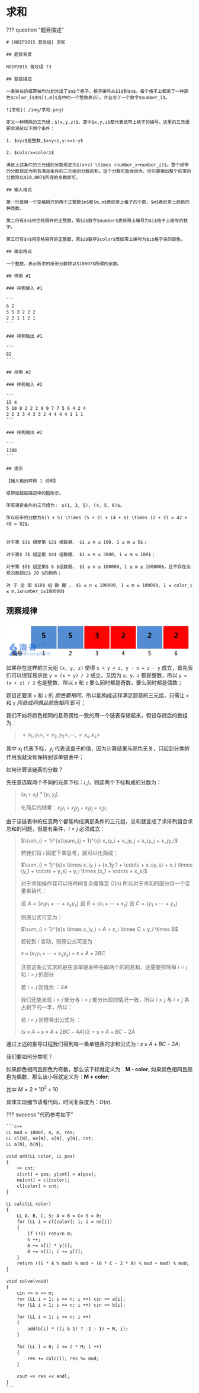 # 求和

??? question "题目描述"

    # [NOIP2015 普及组] 求和

    ## 题目背景

    NOIP2015 普及组 T3

    ## 题目描述

    一条狭长的纸带被均匀划分出了$n$个格子，格子编号从$1$到$n$。每个格子上都染了一种颜色$color_i$用$[1,m]$当中的一个整数表示），并且写了一个数字$number_i$。

    ![求和](./img/求和.png) 

    定义一种特殊的三元组：$(x,y,z)$，其中$x,y,z$都代表纸带上格子的编号，这里的三元组要求满足以下两个条件：

    1. $xyz$是整数,$x<y<z,y-x=z-y$

    2. $colorx=colorz$

    满足上述条件的三元组的分数规定为$(x+z) \times (number_x+number_z)$。整个纸带的分数规定为所有满足条件的三元组的分数的和。这个分数可能会很大，你只要输出整个纸带的分数除以$10,007$所得的余数即可。

    ## 输入格式

    第一行是用一个空格隔开的两个正整数$n$和$m,n$表纸带上格子的个数，$m$表纸带上颜色的种类数。

    第二行有$n$用空格隔开的正整数，第$i$数字$number$表纸带上编号为$i$格子上面写的数字。

    第三行有$n$用空格隔开的正整数，第$i$数字$color$表纸带上编号为$i$格子染的颜色。

    ## 输出格式

    一个整数，表示所求的纸带分数除以$10007$所得的余数。

    ## 样例 #1

    ### 样例输入 #1

    ```
    6 2
    5 5 3 2 2 2
    2 2 1 1 2 1
    ```

    ### 样例输出 #1

    ```
    82
    ```

    ## 样例 #2

    ### 样例输入 #2

    ```
    15 4
    5 10 8 2 2 2 9 9 7 7 5 6 4 2 4
    2 2 3 3 4 3 3 2 4 4 4 4 1 1 1
    ```

    ### 样例输出 #2

    ```
    1388
    ```

    ## 提示

    【输入输出样例 1 说明】

    纸带如题目描述中的图所示。

    所有满足条件的三元组为： $(1, 3, 5), (4, 5, 6)$。

    所以纸带的分数为$(1 + 5) \times (5 + 2) + (4 + 6) \times (2 + 2) = 42 + 40 = 82$。


    对于第 $1$ 组至第 $2$ 组数据， $1 ≤ n ≤ 100, 1 ≤ m ≤ 5$；

    对于第$ 3$ 组至第 $4$ 组数据， $1 ≤ n ≤ 3000, 1 ≤ m ≤ 100$；

    对于第 $5$ 组至第$ 6 $组数据， $1 ≤ n ≤ 100000, 1 ≤ m ≤ 100000$，且不存在出现次数超过$ 20 $的颜色；

    对 于 全 部 $10$ 组 数 据 ， $1 ≤ n ≤ 100000, 1 ≤ m ≤ 100000, 1 ≤ color_i ≤ m,1≤number_i≤100000$

## 观察规律

![求和](./img/求和.png) 

如果存在这样的三元组 `(x, y, z)` 使得 `x < y < z, y - x = z - y` 成立，首先我们可以很容易求出 `y = (x + y) / 2` 成立，又因为 `x、y、z` 都是整数，所以 `y = (x + z) / 2` 也是整数，所以 `x` 和 `z` 要么同时都是奇数，要么同时都是偶数；

题目还要求 `x` 和 `z` 的 *颜色要相同*，所以能构成这样满足题意的三元组，只需让 `x` 和 `y` *同奇或同偶且颜色相同* 即可；

我们不妨将颜色相同的且奇偶性一致的用一个链表存储起来，假设存储后的数组为：

> ${<x_1, y_1>, <x_2, y_2>, \cdots , <x_s, x_s>}$

其中 $x_i$ 代表下标，$y_i$ 代表该盒子的值，因为计算结果与颜色无关，只起到分类的作用我就没有保持到该单链表中；

如何计算该链表的分数？

先任意选取两个不同的元素下标：$i, j$，则这两个下标构成的分数为：

> $(x_i + x_j) * (y_i, y_j)$
>
> 化简后的结果：$x_iy_i + x_jy_j + x_iy_j + x_jy_i$

由于该链表中的任意两个都能构成满足条件的三元组，总和就变成了求排列组合求总和的问题，但是有条件，$i < j$ 必须成立：

> $\sum_{i = 1}^{s}\sum_{j = 1}^{s} x_iy_i + x_jy_j + x_iy_j + x_jy_i$
>
> 若我们将 $i$ 固定下来思考，就可以化简成：
>
> $\sum_{i = 1}^{s}s \times x_iy_i + (x_1y_1 + \cdots + x_sy_s) + x_i \times (y_1 + \cdots + y_s) + y_i \times (x_1 + \cdots + x_s)$
>
> 对于求和操作我可以将时间复杂度降至 $O(n)$ 所以对于求和的部分用一个变量来替代：
>
> 设 $A = (x_1y_1 + \cdots + x_sy_s)$
> 设 $B = (x_1 + \cdots + x_s)$
> 设 $C = (y_1 + \cdots + y_s)$
>
> 则原公式可变为：
>
> $\sum_{i = 1}^{s}s \times x_iy_i + A + x_i \times C + y_i \times B$
>
> 若轮到 $i$ 变动，则原公式可变为：
>
> $s \times (x_1y_1 + \cdots + x_sy_s) + s \times A + 2BC$
>
> 注意这条公式求的是在该单链表中任取两个的的总和，还需要排除掉 $i = j$ 和 $i > j$ 的部分
>
> 若 $i = j$ 则值为 ：$4A$
>
> 我们还能发现 $i > j$ 部分与 $i < j$ 部分出现的情况一致，所以 $i > j$ 与 $i < j$ 各占剩下的一半，所以：
>
> 若 $i < j$ 则推导出公式为 ：
>
> $(s \times A + s \times A + 2BC - 4A) / 2 = s \times A + BC - 2A$

通过上述的推导过程我们得到每一条单链表的求和公式为 : $s \times A + BC - 2A$;

我们要如何分类呢？

如果颜色相同且颜色为奇数，那么该下标就定义为：**M - color**;
如果颜色相同且颜色为偶数，那么该小标就定义为：**M + color**;

其中 $M = 2 * 10 ^ 5 + 10$

具体实现细节请看代码，时间复杂度为：$O(n)$.

??? success "代码参考如下"

    ```c++
    LL mod = 10007, n, m, res;
    LL cl[N], ne[N], x[N], y[N], cnt;
    LL a[N], b[N];

    void add(LL color, LL pos)
    {
        ++ cnt;
        x[cnt] = pos; y[cnt] = a[pos];
        ne[cnt] = cl[color]; 
        cl[color] = cnt;
    }

    LL calc(LL color)
    {
        LL A, B, C, S; A = B = C= S = 0;
        for (LL i = cl[color]; i; i = ne[i])
        {
            if (!i) return 0;
            S ++;
            A += x[i] * y[i]; 
            B += x[i]; C += y[i];
        }
        return ((S * A % mod) % mod + (B * C - 2 * A) % mod + mod) % mod;
    }

    void solve(void)
    {
        cin >> n >> m;
        for (LL i = 1; i <= n; i ++) cin >> a[i];
        for (LL i = 1; i <= n; i ++) cin >> b[i];

        for (LL i = 1; i <= n; i ++) 
        {
            add(b[i] * ((i & 1) ? -1 : 1) + M, i);
        }

        for (LL i = 0; i <= 2 * M; i ++)
        {
            res += calc(i); res %= mod;
        }

        cout << res << endl;
    }
    ```